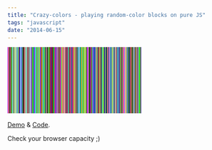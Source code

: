 ```yaml
---
title: "Crazy-colors - playing random-color blocks on pure JS"
tags: "javascript"
date: "2014-06-15"
---
```


[![](images/Screenshot-2014-06-15-14.26.27-300x149.png "Screenshot 2014-06-15 14.26.27")](https://stepansuvorov.com/useIt/crazy-colors/)

[Demo](https://stepansuvorov.com/useIt/crazy-colors/) & [Code](https://github.com/stevermeister/crazy-colors "github").

Check your browser capacity ;)
